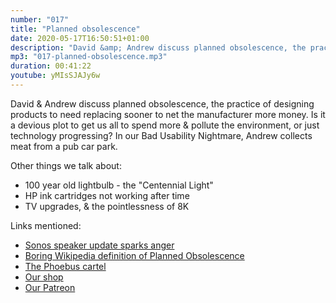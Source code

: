 ```yaml
---
number: "017"
title: "Planned obsolescence"
date: 2020-05-17T16:50:51+01:00
description: "David &amp; Andrew discuss planned obsolescence, the practice of designing products to need replacing sooner to net the manufacturer more money."
mp3: "017-planned-obsolescence.mp3"
duration: 00:41:22
youtube: yMIsSJAJy6w
---
```


David &amp; Andrew discuss planned obsolescence, the practice of designing products to need replacing sooner to net the manufacturer more money. Is it a devious plot to get us all to spend more &amp; pollute the environment, or just technology progressing? In our Bad Usability Nightmare, Andrew collects meat from a pub car park.

Other things we talk about:

 - 100 year old lightbulb - the "Centennial Light"
 - HP ink cartridges not working after time
 - TV upgrades, &amp; the pointlessness of 8K




Links mentioned:


 - [Sonos speaker update sparks anger](https://www.bbc.co.uk/news/technology-51206604)
 - [Boring Wikipedia definition of Planned Obsolescence](https://en.wikipedia.org/wiki/Planned_obsolescence)
 - [The Phoebus cartel](https://en.wikipedia.org/wiki/Phoebus_cartel)
 - [Our shop](https://podcast.theunusable.com/shop/#!/)
 - [Our Patreon](https://www.patreon.com/unusablepodcast)